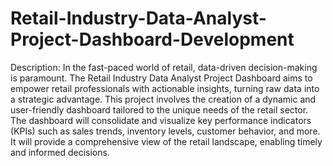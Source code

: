 # Retail-Industry-Data-Analyst-Project-Dashboard-Development
Description: In the fast-paced world of retail, data-driven decision-making is paramount. The Retail Industry Data Analyst Project Dashboard aims to empower retail professionals with actionable insights, turning raw data into a strategic advantage.
This project involves the creation of a dynamic and user-friendly dashboard tailored to the unique needs of the retail sector. The dashboard will consolidate and visualize key performance indicators (KPIs) such as sales trends, inventory levels, customer behavior, and more. It will provide a comprehensive view of the retail landscape, enabling timely and informed decisions.

